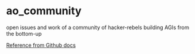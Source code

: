 # ao_community
open issues and work of a community of hacker-rebels building AGIs from the bottom-up

[Reference from Github docs](https://docs.github.com/en/repositories/creating-and-managing-repositories/creating-an-issues-only-repository)
